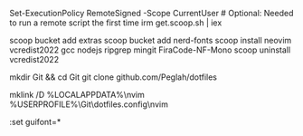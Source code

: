 Set-ExecutionPolicy RemoteSigned -Scope CurrentUser # Optional: Needed to run a remote script the first time
irm get.scoop.sh | iex

scoop bucket add extras
scoop bucket add nerd-fonts
scoop install neovim vcredist2022 gcc nodejs ripgrep mingit FiraCode-NF-Mono
scoop uninstall vcredist2022

mkdir Git && cd Git
git clone github.com/Peglah/dotfiles

mklink /D %LOCALAPPDATA%\nvim %USERPROFILE%\Git\dotfiles\.config\nvim

:set guifont=*
